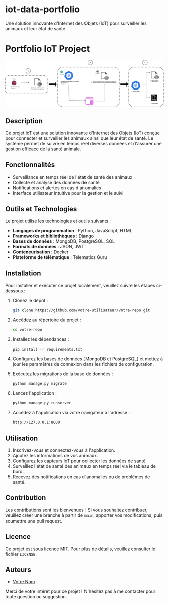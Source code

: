 # iot-data-portfolio
Une solution innovante d'Internet des Objets (IoT) pour surveiller les animaux et leur état de santé

# Portfolio IoT Project

![Aperçu du projet](images/flow.png)

## Description
Ce projet IoT est une solution innovante d'Internet des Objets (IoT) conçue pour connecter et surveiller les animaux ainsi que leur état de santé. Le système permet de suivre en temps réel diverses données et d'assurer une gestion efficace de la santé animale.

## Fonctionnalités
- Surveillance en temps réel de l'état de santé des animaux
- Collecte et analyse des données de santé
- Notifications et alertes en cas d'anomalies
- Interface utilisateur intuitive pour la gestion et le suivi

## Outils et Technologies
Le projet utilise les technologies et outils suivants :
- **Langages de programmation** : Python, JavaScript, HTML
- **Frameworks et bibliothèques** : Django
- **Bases de données** : MongoDB, PostgreSQL, SQL
- **Formats de données** : JSON, JWT
- **Conteneurisation** : Docker
- **Plateforme de télématique** : Telematics Guru

## Installation
Pour installer et exécuter ce projet localement, veuillez suivre les étapes ci-dessous :

1. Clonez le dépôt :
    ```bash
    git clone https://github.com/votre-utilisateur/votre-repo.git
    ```

2. Accédez au répertoire du projet :
    ```bash
    cd votre-repo
    ```

3. Installez les dépendances :
    ```bash
    pip install -r requirements.txt
    ```

4. Configurez les bases de données (MongoDB et PostgreSQL) et mettez à jour les paramètres de connexion dans les fichiers de configuration.

5. Exécutez les migrations de la base de données :
    ```bash
    python manage.py migrate
    ```

6. Lancez l'application :
    ```bash
    python manage.py runserver
    ```

7. Accédez à l'application via votre navigateur à l'adresse :
    ```
    http://127.0.0.1:8000
    ```

## Utilisation
1. Inscrivez-vous et connectez-vous à l'application.
2. Ajoutez les informations de vos animaux.
3. Configurez les capteurs IoT pour collecter les données de santé.
4. Surveillez l'état de santé des animaux en temps réel via le tableau de bord.
5. Recevez des notifications en cas d'anomalies ou de problèmes de santé.

## Contribution
Les contributions sont les bienvenues ! Si vous souhaitez contribuer, veuillez créer une branche à partir de `main`, apporter vos modifications, puis soumettre une pull request.

## Licence
Ce projet est sous licence MIT. Pour plus de détails, veuillez consulter le fichier `LICENSE`.

## Auteurs
- [Votre Nom](https://github.com/votre-utilisateur)

Merci de votre intérêt pour ce projet ! N'hésitez pas à me contacter pour toute question ou suggestion.
